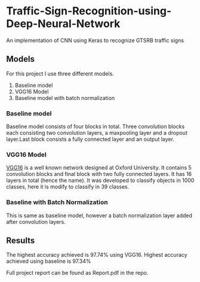 # Traffic-Sign-Recognition-using-Deep-Neural-Network
An implementation of CNN using Keras to recognize GTSRB traffic signs

## Models
For this project I use three different models.
1. Baseline model
2. VGG16 Model
3. Baseline model with batch normalization

### Baseline model
Baseline model consists of four blocks in total. Three convolution blocks each consisting two convolution layers, a maxpooling layer and a dropout layer.Last block consists a fully connected layer and an output layer.

### VGG16 Model
[VGG16](http://www.robots.ox.ac.uk/~vgg/research/very_deep/) is a well known network designed at Oxford University. It contains 5 convolution blocks and final block with two fully connected layers. It has 16 layers in total (hence the name). It was developed to classify objects in 1000 classes, here it is modify to classify in 39 classes.

### Baseline with Batch Normalization
This is same as baseline model, however a batch normalization layer added after convolution layers.

## Results
The highest accuracy achieved is 97.74% using VGG16. Highest accuracy achieved using baseline is 97.34%

Full project report can be found as Report.pdf in the repo.

